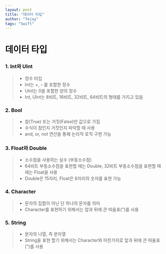 ```yaml
---
layout: post
title: "데이터 타입"
author: "Tejay"
tags: "Swift"
---
```


# 데이터 타입

### 1. Int와 UInt

> - 정수 타입
> - Int는 +, - 를 포함한 정수
> - UInt는 0을 포함한 양의 정수
> - Int, UInt는 8비트, 16비트, 32비트, 64비트의 형태를 가지고 있음



### 2. Bool

> - 참(True) 또는 거짓(False)만 값으로 가짐
> - 수식이 참인지 거짓인지 파악할 때 사용
> - and, or, not 연산을 통해 논리적 로직 구현 가능



### 3. Float와 Double

> - 소수점을 사용하는 실수 (부동소수점)
> - 64비트 부동소수점을 표현할 때는 Double, 32비트 부동소수점을 표현할 때에는 Float을 사용
> - Double은 15자리, Float은 6자리의 숫자를 표현 가능



### 4. Character

> - 문자의 집합이 아닌 단 하나의 문자를 의미
> - Character를 표현하기 위해서는 앞과 뒤에 큰 따옴표(")를 사용



### 5. String

> - 문자의 나열, 즉 문자열
> - String을 표현 할기 위해서는 Character와 마찬가지로 앞과 뒤에 큰 따옴표(")를 사용
